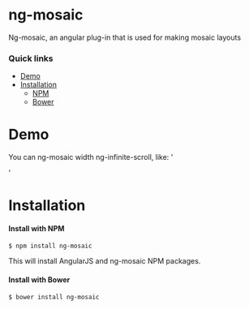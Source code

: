 # ng-mosaic
Ng-mosaic, an angular plug-in that is used for making mosaic layouts

### Quick links
- [Demo](#demo)
- [Installation](#installation)
    - [NPM](#install-with-npm)
    - [Bower](#install-with-bower)
    
# Demo

 You can ng-mosaic width ng-infinite-scroll, like:
 '<div infinite-scroll={infinite-function} >
            <div mosaic mosaic-image-size={mosaicArray} ></div>
 </div>'

# Installation
#### Install with NPM

```sh
$ npm install ng-mosaic
```

This will install AngularJS and ng-mosaic NPM packages.

#### Install with Bower
```sh
$ bower install ng-mosaic
```
